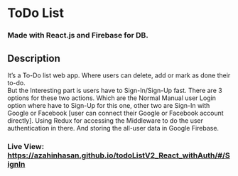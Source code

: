 # ToDo List

### Made with React.js and Firebase for DB.

## Description
It’s a To-Do list web app. Where users can delete, add or mark as done their to-do.  
But the Interesting part is users have to Sign-In/Sign-Up fast. There are 3 options for these two actions. Which are the Normal Manual user Login option where have to Sign-Up for this one, other two are Sign-In with Google or Facebook [user can connect their Google or Facebook account directly]. Using Redux for accessing the Middleware to do the user authentication in there. And storing the all-user data in Google Firebase.

### Live View: https://azahinhasan.github.io/todoListV2_React_withAuth/#/SignIn
